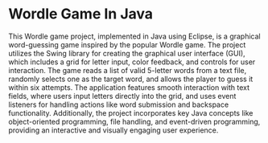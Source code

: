 # Wordle Game In Java

This Wordle game project, implemented in Java using Eclipse, is a graphical word-guessing game inspired by the popular Wordle game. The project utilizes the Swing library for creating the graphical user interface (GUI), which includes a grid for letter input, color feedback, and controls for user interaction. The game reads a list of valid 5-letter words from a text file, randomly selects one as the target word, and allows the player to guess it within six attempts. The application features smooth interaction with text fields, where users input letters directly into the grid, and uses event listeners for handling actions like word submission and backspace functionality. Additionally, the project incorporates key Java concepts like object-oriented programming, file handling, and event-driven programming, providing an interactive and visually engaging user experience.
